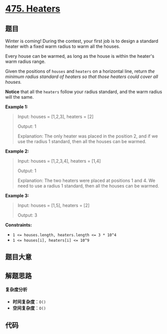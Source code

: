 # [475. Heaters](https://leetcode.com/problems/heaters/)

## 题目

Winter is coming! During the contest, your first job is to design a standard
heater with a fixed warm radius to warm all the houses.

Every house can be warmed, as long as the house is within the heater's warm
radius range.

Given the positions of `houses` and `heaters` on a horizontal line, return
_the minimum radius standard of heaters so that those heaters could cover all
houses._

**Notice** that all the `heaters` follow your radius standard, and the warm
radius will the same.

**Example 1:**

> Input: houses = [1,2,3], heaters = [2]
>
> Output: 1
>
> Explanation: The only heater was placed in the position 2, and if we use the radius 1 standard, then all the houses can be warmed.

**Example 2:**

> Input: houses = [1,2,3,4], heaters = [1,4]
>
> Output: 1
>
> Explanation: The two heaters were placed at positions 1 and 4. We need to use a radius 1 standard, then all the houses can be warmed.

**Example 3:**

> Input: houses = [1,5], heaters = [2]
>
> Output: 3

**Constraints:**

- `1 <= houses.length, heaters.length <= 3 * 10^4`
- `1 <= houses[i], heaters[i] <= 10^9`

## 题目大意

## 解题思路

#### 复杂度分析

- **时间复杂度**：`O()`
- **空间复杂度**：`O()`

## 代码

```javascript

```
